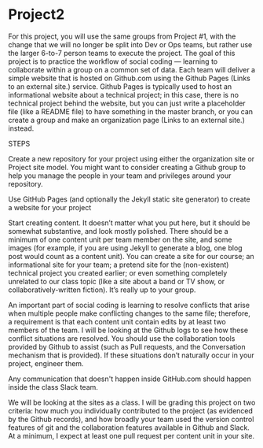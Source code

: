 # Project2
For this project, you will use the same groups from Project #1, with the change that we will no longer be split into Dev or Ops teams, but rather use the larger 6-to-7 person teams to execute the project. The goal of this project is to practice the workflow of social coding — learning to collaborate within a group on a common set of data. Each team will deliver a simple website that is hosted on Github.com using the Github Pages (Links to an external site.) service. Github Pages is typically used to host an informational website about a technical project; in this case, there is no technical project behind the website, but you can just write a placeholder file (like a README file) to have something in the master branch, or you can create a group and make an organization page (Links to an external site.) instead.

STEPS

Create a new repository for your project using either the organization site or Project site model. You might want to consider creating a Github group to help you manage the people in your team and privileges around your repository.

Use GitHub Pages (and optionally the Jekyll static site generator) to create a website for your project

Start creating content. It doesn’t matter what you put here, but it should be somewhat substantive, and look mostly polished. There should be a minimum of one content unit per team member on the site, and some images (for example, if you are using Jekyll to generate a blog, one blog post would count as a content unit). You can create a site for our course; an informational site for your team; a pretend site for the (non-existent) technical project you created earlier; or even something completely unrelated to our class topic (like a site about a band or TV show, or collaboratively-written fiction). It’s really up to your group.

An important part of social coding is learning to resolve conflicts that arise when multiple people make conflicting changes to the same file; therefore, a requirement is that each content unit contain edits by at least two members of the team. I will be looking at the Github logs to see how these conflict situations are resolved. You should use the collaboration tools provided by Github to assist (such as Pull requests, and the Conversation mechanism that is provided). If these situations don’t naturally occur in your project, engineer them.

Any communication that doesn't happen inside GitHub.com should happen inside the class Slack team.

We will be looking at the sites as a class. I will be grading this project on two criteria: how much you individually contributed to the project (as evidenced by the Github records), and how broadly your team used the version control features of git and the collaboration features available in Github and Slack. At a minimum, I expect at least one pull request per content unit in your site.

